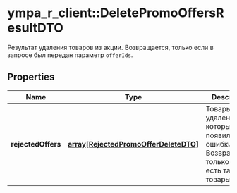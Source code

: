 # ympa_r_client::DeletePromoOffersResultDTO

Результат удаления товаров из акции.  Возвращается, только если в запросе был передан параметр `offerIds`. 

## Properties
Name | Type | Description | Notes
------------ | ------------- | ------------- | -------------
**rejectedOffers** | [**array[RejectedPromoOfferDeleteDTO]**](RejectedPromoOfferDeleteDTO.md) | Товары, при удалении которых появились ошибки.  Возвращается, только если есть такие товары.  | [optional] 


